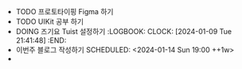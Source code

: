 - TODO 프로토타이핑 Figma 하기
- TODO UIKit 공부 하기
- DOING 즈기요 Tuist 설정하기
  :LOGBOOK:
  CLOCK: [2024-01-09 Tue 21:41:48]
  :END:
- 이번주 블로그 작성하기
  SCHEDULED: <2024-01-14 Sun 19:00 ++1w>
-